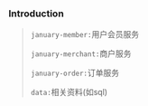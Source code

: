 ### Introduction

> `january-member:`用户会员服务
>
> `january-merchant:`商户服务
>
> `january-order:`订单服务
>
> `data:`相关资料(如sql)
>

